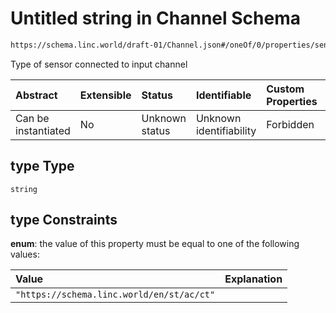 # Untitled string in Channel Schema

```txt
https://schema.linc.world/draft-01/Channel.json#/oneOf/0/properties/sensor/properties/type
```

Type of sensor connected to input channel

| Abstract            | Extensible | Status         | Identifiable            | Custom Properties | Additional Properties | Access Restrictions | Defined In                                           |
| :------------------ | :--------- | :------------- | :---------------------- | :---------------- | :-------------------- | :------------------ | :--------------------------------------------------- |
| Can be instantiated | No         | Unknown status | Unknown identifiability | Forbidden         | Allowed               | none                | [Channel.json*](Channel.json "open original schema") |

## type Type

`string`

## type Constraints

**enum**: the value of this property must be equal to one of the following values:

| Value                                     | Explanation |
| :---------------------------------------- | :---------- |
| `"https://schema.linc.world/en/st/ac/ct"` |             |
